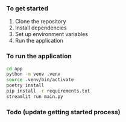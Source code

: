 ### To get started
1. Clone the repository
2. Install dependencies
3. Set up environment variables
4. Run the application

### To run the application

```bash
cd app
python -m venv .venv
source .venv/bin/activate
poetry install
pip install -r requirements.txt
streamlit run main.py
```

### Todo (update getting started process)